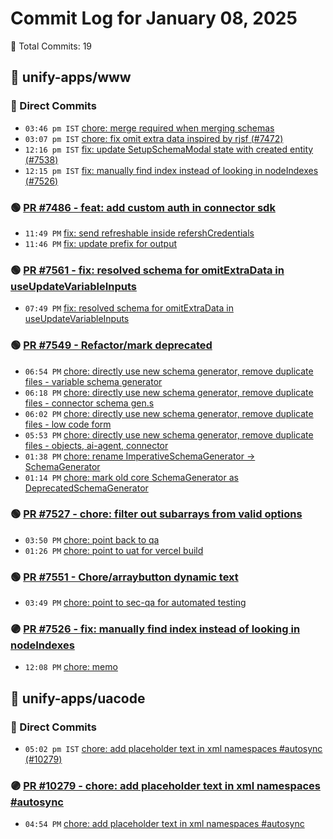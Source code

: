 # Commit Log for January 08, 2025

📝 Total Commits: 19

## 📁 unify-apps/www

### 🔨 Direct Commits

- `03:46 pm IST` [chore: merge required when merging schemas](https://github.com/unify-apps/www/commit/fa59e2ff11ebb4ff404fc39fdeeb64d82b62c9f3)
- `03:07 pm IST` [chore: fix omit extra data inspired by rjsf (#7472)](https://github.com/unify-apps/www/commit/d93e252bb0bcf351f4792a6e1b4711d6d0bab871)
- `12:16 pm IST` [fix: update SetupSchemaModal state with created entity (#7538)](https://github.com/unify-apps/www/commit/a598d91d0e158718c33838860bc0da35f6c01f6a)
- `12:15 pm IST` [fix: manually find index instead of looking in nodeIndexes (#7526)](https://github.com/unify-apps/www/commit/98874e5c63f394fef79d033b00a8835ea0b0d90b)

### 🟢 [PR #7486 - feat: add custom auth in connector sdk](https://github.com/unify-apps/www/pull/7486)

- `11:49 PM` [fix: send refreshable inside refershCredentials](https://github.com/unify-apps/www/commit/2a27e997f032f4379c0511125c26c662e3e180e2)
- `11:46 PM` [fix: update prefix for output](https://github.com/unify-apps/www/commit/40a460de4c181e8a563f693984300dcfb4f4178b)

### 🟢 [PR #7561 - fix: resolved schema for omitExtraData in useUpdateVariableInputs](https://github.com/unify-apps/www/pull/7561)

- `07:49 PM` [fix: resolved schema for omitExtraData in useUpdateVariableInputs](https://github.com/unify-apps/www/commit/3548c111ce4c5278a5d30245fe0947dbd3c29b64)

### 🟢 [PR #7549 - Refactor/mark deprecated](https://github.com/unify-apps/www/pull/7549)

- `06:54 PM` [chore: directly use new schema generator, remove duplicate files - variable schema generator](https://github.com/unify-apps/www/commit/c3ac3ed8881df7a62889d98a832fa81bf8731bc7)
- `06:18 PM` [chore: directly use new schema generator, remove duplicate files - connector schema gen.s](https://github.com/unify-apps/www/commit/3e27eea057933604bd42ff4a7afdf762f0acfc0e)
- `06:02 PM` [chore: directly use new schema generator, remove duplicate files - low code form](https://github.com/unify-apps/www/commit/ed66e28a4eb9fbccfdf3322c9d4f3375125c7680)
- `05:53 PM` [chore: directly use new schema generator, remove duplicate files - objects, ai-agent, connector](https://github.com/unify-apps/www/commit/ef98b85d73875ae478594c5007386b85a9848f7b)
- `01:38 PM` [chore: rename ImperativeSchemaGenerator -> SchemaGenerator](https://github.com/unify-apps/www/commit/0b2c77c53d546d8b94757fe7c7baa9e7082fe72e)
- `01:14 PM` [chore: mark old core SchemaGenerator as DeprecatedSchemaGenerator](https://github.com/unify-apps/www/commit/5656f397113a8bd76f3732bc85fe5796cb814fc6)

### 🟢 [PR #7527 - chore: filter out subarrays from valid options](https://github.com/unify-apps/www/pull/7527)

- `03:50 PM` [chore: point back to qa](https://github.com/unify-apps/www/commit/cc72b6a870bf10961dad4d146f3ea9dd6adb5695)
- `01:26 PM` [chore: point to uat for vercel build](https://github.com/unify-apps/www/commit/511701f3da535b11f5c63bf80d616513f3a09f02)

### 🟢 [PR #7551 - Chore/arraybutton dynamic text](https://github.com/unify-apps/www/pull/7551)

- `03:49 PM` [chore: point to sec-qa for automated testing](https://github.com/unify-apps/www/commit/757cef5da19aa67d7bfdfeebf0c6084253795e0d)

### 🟣 [PR #7526 - fix: manually find index instead of looking in nodeIndexes](https://github.com/unify-apps/www/pull/7526)

- `12:08 PM` [chore: memo](https://github.com/unify-apps/www/commit/dadde3f06f005e1934dbfd0786aa236c2c08d375)

## 📁 unify-apps/uacode

### 🔨 Direct Commits

- `05:02 pm IST` [chore: add placeholder text in xml namespaces #autosync (#10279)](https://github.com/unify-apps/uacode/commit/91f09180cf84451cc054ee126f19c1635a126ad9)

### 🟣 [PR #10279 - chore: add placeholder text in xml namespaces #autosync](https://github.com/unify-apps/uacode/pull/10279)

- `04:54 PM` [chore: add placeholder text in xml namespaces #autosync](https://github.com/unify-apps/uacode/commit/962af2359e60d06b22098376791a0ecc72915528)


